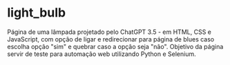 # light_bulb

Página de uma lâmpada projetado pelo ChatGPT 3.5 - em HTML, CSS e JavaScript, com opção de ligar e redirecionar para página de blues caso escolha opção "sim" e quebrar caso a opção seja "não".
Objetivo da página servir de teste para automação web utilizando Python e Selenium.


